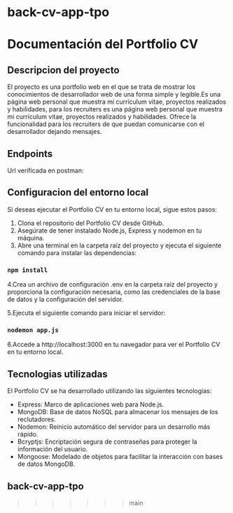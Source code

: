 # back-cv-app-tpo
# Documentación del Portfolio CV

## Descripcion del proyecto

El proyecto es una portfolio web en el que se trata de mostrar los conocimientos de desarrollador web de una forma simple y legible.Es una página web personal que muestra mi currículum vitae, proyectos realizados y habilidades, para los recruiters es una página web personal que muestra mi currículum vitae, proyectos realizados y habilidades. Ofrece la funcionalidad para los recruiters de que puedan comunicarse con el desarrollador dejando mensajes.

## Endpoints

Url verificada en postman:

## Configuracion del entorno local

Si deseas ejecutar el Portfolio CV en tu entorno local, sigue estos pasos:
1. Clona el repositorio del Portfolio CV desde GitHub.
2. Asegúrate de tener instalado Node.js, Express y nodemon en tu máquina.
3. Abre una terminal en la carpeta raíz del proyecto y ejecuta el siguiente comando para instalar las dependencias:
### `npm install`
4.Crea un archivo de configuración .env en la carpeta raíz del proyecto y proporciona la configuración necesaria, como las credenciales de la base de datos y la configuración del servidor.

5.Ejecuta el siguiente comando para iniciar el servidor:
### `nodemon app.js`
6.Accede a http://localhost:3000 en tu navegador para ver el Portfolio CV en tu entorno local.

## Tecnologias utilizadas

El Portfolio CV se ha desarrollado utilizando las siguientes tecnologías:

- Express: Marco de aplicaciones web para Node.js.
- MongoDB: Base de datos NoSQL para almacenar los mensajes de los reclutadores.
- Nodemon: Reinicio automático del servidor para un desarrollo más rápido.
- Bcryptjs: Encriptación segura de contraseñas para proteger la información del usuario.
- Mongoose: Modelado de objetos para facilitar la interacción con bases de datos MongoDB.



## back-cv-app-tpo
>>>>>>> main
